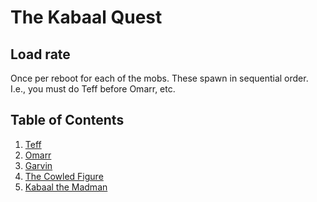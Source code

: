 # The Kabaal Quest

## Load rate

Once per reboot for each of the mobs. These spawn in sequential order. I.e.,
you must do Teff before Omarr, etc.

## Table of Contents

1. [Teff](/smobs/kabaal/teff.md)
1. [Omarr](/smobs/kabaal/omarr.md)
1. [Garvin](/smobs/kabaal/garvin.md)
1. [The Cowled Figure](/smobs/kabaal/cowled.md)
1. [Kabaal the Madman](/smobs/kabaal/kabaal.md)

